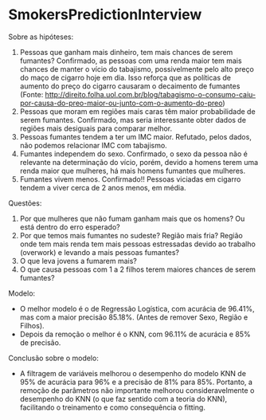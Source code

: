 # SmokersPredictionInterview

Sobre as hipóteses:

1) Pessoas que ganham mais dinheiro, tem mais chances de serem fumantes?
    Confirmado, as pessoas com uma renda maior tem mais chances de manter o vício do tabajismo, possivelmente pelo alto preço do maço de cigarro hoje em dia. Isso reforça que as políticas de aumento do preço do cigarro causaram o decaimento de fumantes (Fonte: http://direito.folha.uol.com.br/blog/tabagismo-o-consumo-caiu-por-causa-do-preo-maior-ou-junto-com-o-aumento-do-preo)
2) Pessoas que moram em regiões mais caras têm maior probabilidade de serem fumantes.
    Confirmado, mas seria interessante obter dados de regiões mais desiguais para comparar melhor.
3) Pessoas fumantes tendem a ter um IMC maior.
    Refutado, pelos dados, não podemos relacionar IMC com tabajismo.
4) Fumantes independem do sexo.
    Confirmado, o sexo da pessoa não é relevante na determinação do vício, porém, devido a homens terem uma renda maior que mulheres, há mais homens fumantes que mulheres.
5) Fumantes vivem menos.
    Confirmado!! Pessoas viciadas em cigarro tendem a viver cerca de 2 anos menos, em média.

Questões:

1) Por que mulheres que não fumam ganham mais que os homens? Ou está dentro do erro esperado?
2) Por que temos mais fumantes no sudeste? Região mais fria? Região onde tem mais renda tem mais pessoas estressadas devido ao trabalho (overwork) e levando a mais pessoas fumantes?
3) O que leva jovens a fumarem mais?
4) O que causa pessoas com 1 a 2 filhos terem maiores chances de serem fumantes?

Modelo:
 - O melhor modelo é o de Regressão Logística, com acurácia de 96.41%, mas com a maior precisão 85.18%. (Antes de remover Sexo, Região e Filhos).
 - Depois da remoção o melhor é o KNN, com 96.11% de acurácia e 85% de precisão.

Conclusão sobre o modelo:
- A filtragem de variáveis melhorou o desempenho do modelo KNN de 95% de acurácia para 96% e a precisão de 81% para 85%. Portanto, a remoção de parâmetros não importante melhorou consideravelmente o desempenho do KNN (o que faz sentido com a teoria do KNN), facilitando o treinamento e como consequência o fitting.
